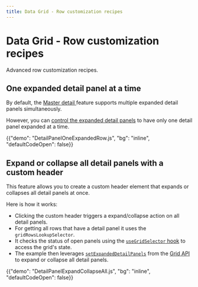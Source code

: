 ```yaml
---
title: Data Grid - Row customization recipes
---
```


# Data Grid - Row customization recipes

<p class="description">Advanced row customization recipes.</p>

## One expanded detail panel at a time

By default, the [Master detail <span class="plan-pro" />](/x/react-data-grid/master-detail/) feature supports multiple expanded detail panels simultaneously.

However, you can [control the expanded detail panels](/x/react-data-grid/master-detail/#controlling-expanded-detail-panels) to have only one detail panel expanded at a time.

{{"demo": "DetailPanelOneExpandedRow.js", "bg": "inline", "defaultCodeOpen": false}}

## Expand or collapse all detail panels with a custom header

This feature allows you to create a custom header element that expands or collapses all detail panels at once.

Here is how it works:

- Clicking the custom header triggers a expand/collapse action on all detail panels.
- For getting all rows that have a detail panel it uses the `gridRowsLookupSelector`.
- It checks the status of open panels using the [`useGridSelector` hook](/x/react-data-grid/state/#with-usegridselector) to access the grid's state.
- The example then leverages [`setExpandedDetailPanels`](/x/api/data-grid/grid-api/#grid-api-prop-setExpandedDetailPanels) from the [Grid API](/x/react-data-grid/api-object/#how-to-use-the-api-object) to expand or collapse all detail panels.

{{"demo": "DetailPanelExpandCollapseAll.js", "bg": "inline", "defaultCodeOpen": false}}
